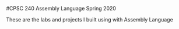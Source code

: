 #CPSC 240 Assembly Language Spring 2020

These are the labs and projects I built using with Assembly Language
